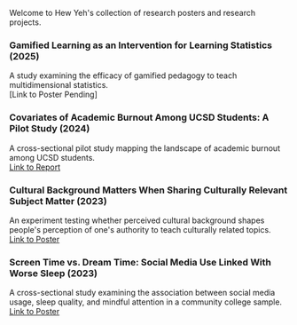 Welcome to Hew Yeh's collection of research posters and research projects.
### Gamified Learning as an Intervention for Learning Statistics (2025)
A study examining the efficacy of gamified pedagogy to teach multidimensional statistics.\
[Link to Poster Pending]

### Covariates of Academic Burnout Among UCSD Students: A Pilot Study (2024)
A cross-sectional pilot study mapping the landscape of academic burnout among UCSD students.\
[Link to Report](https://github.com/HewYeh/Research/blob/main/01%20Covariates%20of%20Academic%20Burnout%20Among%20UCSD%20Students%20Brief%20Report.pdf)

### Cultural Background Matters When Sharing Culturally Relevant Subject Matter (2023)
An experiment testing whether perceived cultural background shapes people's perception of one's authority to teach culturally related topics.\
[Link to Poster](https://github.com/HewYeh/Research/blob/main/02%20Cultural%20Background%20Matters%20When%20Sharing%20Culturally%20Relevant%20Subject%20Matter.pdf)

### Screen Time vs. Dream Time: Social Media Use Linked With Worse Sleep (2023)
A cross-sectional study examining the association between social media usage, sleep quality, and mindful attention in a community college sample.\
[Link to Poster](https://github.com/HewYeh/Research/blob/main/03%20Screen%20Time%20vs.%20Dream%20Time-%20Social%20Media%20Use%20Linked%20With%20Worse%20Sleep.pdf)
